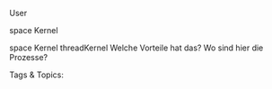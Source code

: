 User
space
Kernel
space Kernel threadKernel
Welche Vorteile hat das? Wo sind hier die Prozesse?

   Tags & Topics:
   